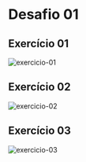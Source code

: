 # Desafio 01

## Exercício 01
![exercicio-01](https://i.ibb.co/hLRM9zN/ex01.png)


## Exercício 02
![exercicio-02](https://i.ibb.co/YbCG9vh/ex02.png)


## Exercício 03
![exercicio-03](https://i.ibb.co/1vtsjx7/ex03.png)